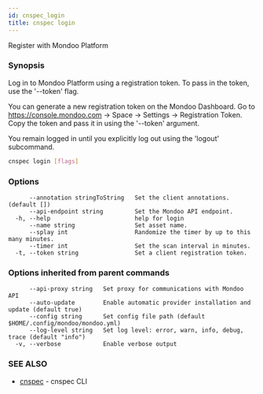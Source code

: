 ```yaml
---
id: cnspec_login
title: cnspec login
---
```


Register with Mondoo Platform

### Synopsis

Log in to Mondoo Platform using a registration token. To pass in the token, use
the '--token' flag.

You can generate a new registration token on the Mondoo Dashboard. Go to
https://console.mondoo.com -> Space -> Settings -> Registration Token. Copy the token and pass it in
using the '--token' argument.

You remain logged in until you explicitly log out using the 'logout' subcommand.

```bash
cnspec login [flags]
```

### Options

```
      --annotation stringToString   Set the client annotations. (default [])
      --api-endpoint string         Set the Mondoo API endpoint.
  -h, --help                        help for login
      --name string                 Set asset name.
      --splay int                   Randomize the timer by up to this many minutes.
      --timer int                   Set the scan interval in minutes.
  -t, --token string                Set a client registration token.
```

### Options inherited from parent commands

```
      --api-proxy string   Set proxy for communications with Mondoo API
      --auto-update        Enable automatic provider installation and update (default true)
      --config string      Set config file path (default $HOME/.config/mondoo/mondoo.yml)
      --log-level string   Set log level: error, warn, info, debug, trace (default "info")
  -v, --verbose            Enable verbose output
```

### SEE ALSO

- [cnspec](cnspec.md) - cnspec CLI
